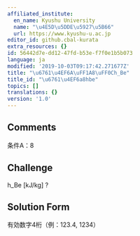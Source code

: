 ```yaml
---
affiliated_institute:
  en_name: Kyushu University
  name: "\u4E5D\u5DDE\u5927\u5B66"
  url: https://www.kyushu-u.ac.jp
editor_id: github.cbal-kurata
extra_resources: {}
id: 56442d7e-dd12-47fd-b53e-f7f0e1b5b073
language: ja
modified: '2019-10-03T09:17:42.271677Z'
title: "\u6761\u4EF6A\uFF1A8\uFF0Ch_Be"
title_id: "\u6761\u4EF6a8hbe"
topics: []
translations: {}
version: '1.0'
---
```


## Comments
条件A：8

## Challenge
h_Be [kJ/kg] ?

## Solution Form
有効数字4桁（例：123.4,  1234）




